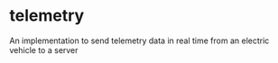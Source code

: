 # telemetry
An implementation to send telemetry data in real time from an electric vehicle to a server
